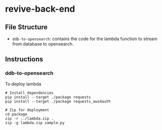 # revive-back-end

## File Structure
* `ddb-to-opensearch`: contains the code for the lambda function to stream from database to opensearch.

## Instructions
### ddb-to-opensearch
To deploy lambda

```
# Install dependencies
pip install --target ./package requests
pip install --target ./package requests_aws4auth

# Zip for deployment
cd package
zip -r ../lambda.zip .
zip -g lambda.zip sample.py
```